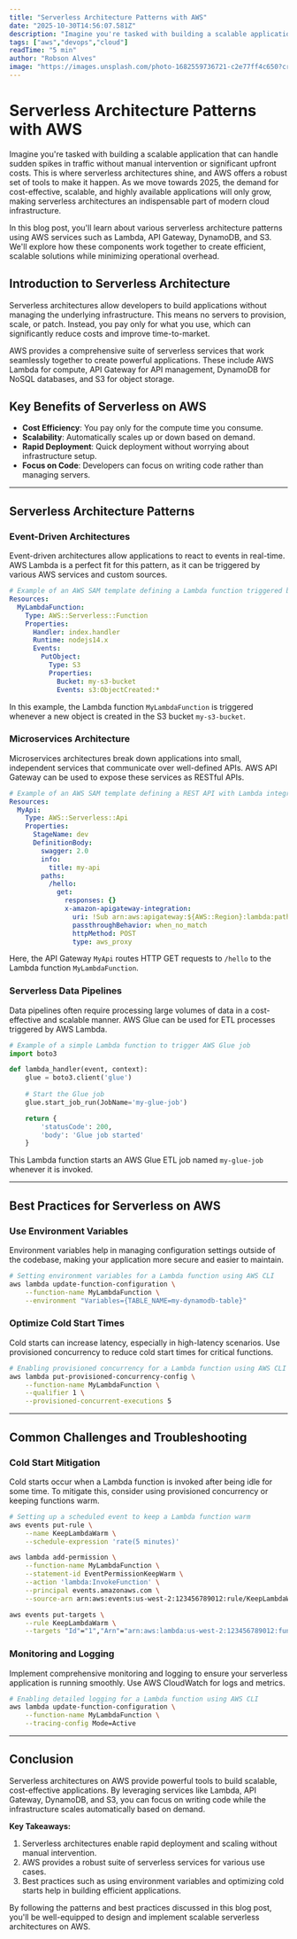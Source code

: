```yaml
---
title: "Serverless Architecture Patterns with AWS"
date: "2025-10-30T14:56:07.581Z"
description: "Imagine you're tasked with building a scalable application that can handle sudden spikes in traffic without manual intervention or significant upfront cost..."
tags: ["aws","devops","cloud"]
readTime: "5 min"
author: "Robson Alves"
image: "https://images.unsplash.com/photo-1682559736721-c2e77ff4c650?crop=entropy&cs=tinysrgb&fit=max&fm=jpg&ixid=M3w4MjQ1OTh8MHwxfHJhbmRvbXx8fHx8fHx8fDE3NjIwMTAwNjF8&ixlib=rb-4.1.0&q=80&w=1080"
---
```


# Serverless Architecture Patterns with AWS

Imagine you're tasked with building a scalable application that can handle sudden spikes in traffic without manual intervention or significant upfront costs. This is where serverless architectures shine, and AWS offers a robust set of tools to make it happen. As we move towards 2025, the demand for cost-effective, scalable, and highly available applications will only grow, making serverless architectures an indispensable part of modern cloud infrastructure.

In this blog post, you'll learn about various serverless architecture patterns using AWS services such as Lambda, API Gateway, DynamoDB, and S3. We'll explore how these components work together to create efficient, scalable solutions while minimizing operational overhead.

## Introduction to Serverless Architecture

Serverless architectures allow developers to build applications without managing the underlying infrastructure. This means no servers to provision, scale, or patch. Instead, you pay only for what you use, which can significantly reduce costs and improve time-to-market.

AWS provides a comprehensive suite of serverless services that work seamlessly together to create powerful applications. These include AWS Lambda for compute, API Gateway for API management, DynamoDB for NoSQL databases, and S3 for object storage.

## Key Benefits of Serverless on AWS

- **Cost Efficiency**: You pay only for the compute time you consume.
- **Scalability**: Automatically scales up or down based on demand.
- **Rapid Deployment**: Quick deployment without worrying about infrastructure setup.
- **Focus on Code**: Developers can focus on writing code rather than managing servers.

---

## Serverless Architecture Patterns

### Event-Driven Architectures

Event-driven architectures allow applications to react to events in real-time. AWS Lambda is a perfect fit for this pattern, as it can be triggered by various AWS services and custom sources.

```yaml
# Example of an AWS SAM template defining a Lambda function triggered by S3
Resources:
  MyLambdaFunction:
    Type: AWS::Serverless::Function
    Properties:
      Handler: index.handler
      Runtime: nodejs14.x
      Events:
        PutObject:
          Type: S3
          Properties:
            Bucket: my-s3-bucket
            Events: s3:ObjectCreated:*
```

In this example, the Lambda function `MyLambdaFunction` is triggered whenever a new object is created in the S3 bucket `my-s3-bucket`.

### Microservices Architecture

Microservices architectures break down applications into small, independent services that communicate over well-defined APIs. AWS API Gateway can be used to expose these services as RESTful APIs.

```yaml
# Example of an AWS SAM template defining a REST API with Lambda integration
Resources:
  MyApi:
    Type: AWS::Serverless::Api
    Properties:
      StageName: dev
      DefinitionBody:
        swagger: 2.0
        info:
          title: my-api
        paths:
          /hello:
            get:
              responses: {}
              x-amazon-apigateway-integration:
                uri: !Sub arn:aws:apigateway:${AWS::Region}:lambda:path/2015-03-31/functions/${MyLambdaFunction.Arn}/invocations
                passthroughBehavior: when_no_match
                httpMethod: POST
                type: aws_proxy
```

Here, the API Gateway `MyApi` routes HTTP GET requests to `/hello` to the Lambda function `MyLambdaFunction`.

### Serverless Data Pipelines

Data pipelines often require processing large volumes of data in a cost-effective and scalable manner. AWS Glue can be used for ETL processes triggered by AWS Lambda.

```python
# Example of a simple Lambda function to trigger AWS Glue job
import boto3

def lambda_handler(event, context):
    glue = boto3.client('glue')
    
    # Start the Glue job
    glue.start_job_run(JobName='my-glue-job')

    return {
        'statusCode': 200,
        'body': 'Glue job started'
    }
```

This Lambda function starts an AWS Glue ETL job named `my-glue-job` whenever it is invoked.

---

## Best Practices for Serverless on AWS

### Use Environment Variables

Environment variables help in managing configuration settings outside of the codebase, making your application more secure and easier to maintain.

```bash
# Setting environment variables for a Lambda function using AWS CLI
aws lambda update-function-configuration \
    --function-name MyLambdaFunction \
    --environment "Variables={TABLE_NAME=my-dynamodb-table}"
```

### Optimize Cold Start Times

Cold starts can increase latency, especially in high-latency scenarios. Use provisioned concurrency to reduce cold start times for critical functions.

```bash
# Enabling provisioned concurrency for a Lambda function using AWS CLI
aws lambda put-provisioned-concurrency-config \
    --function-name MyLambdaFunction \
    --qualifier 1 \
    --provisioned-concurrent-executions 5
```

---

## Common Challenges and Troubleshooting

### Cold Start Mitigation

Cold starts occur when a Lambda function is invoked after being idle for some time. To mitigate this, consider using provisioned concurrency or keeping functions warm.

```bash
# Setting up a scheduled event to keep a Lambda function warm
aws events put-rule \
    --name KeepLambdaWarm \
    --schedule-expression 'rate(5 minutes)'

aws lambda add-permission \
    --function-name MyLambdaFunction \
    --statement-id EventPermissionKeepWarm \
    --action 'lambda:InvokeFunction' \
    --principal events.amazonaws.com \
    --source-arn arn:aws:events:us-west-2:123456789012:rule/KeepLambdaWarm

aws events put-targets \
    --rule KeepLambdaWarm \
    --targets "Id"="1","Arn"="arn:aws:lambda:us-west-2:123456789012:function:MyLambdaFunction"
```

### Monitoring and Logging

Implement comprehensive monitoring and logging to ensure your serverless application is running smoothly. Use AWS CloudWatch for logs and metrics.

```bash
# Enabling detailed logging for a Lambda function using AWS CLI
aws lambda update-function-configuration \
    --function-name MyLambdaFunction \
    --tracing-config Mode=Active
```

---

## Conclusion

Serverless architectures on AWS provide powerful tools to build scalable, cost-effective applications. By leveraging services like Lambda, API Gateway, DynamoDB, and S3, you can focus on writing code while the infrastructure scales automatically based on demand.

**Key Takeaways:**

1. Serverless architectures enable rapid deployment and scaling without manual intervention.
2. AWS provides a robust suite of serverless services for various use cases.
3. Best practices such as using environment variables and optimizing cold starts help in building efficient applications.

By following the patterns and best practices discussed in this blog post, you'll be well-equipped to design and implement scalable serverless architectures on AWS.